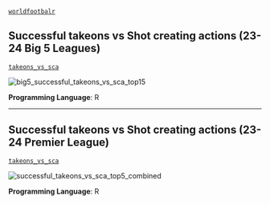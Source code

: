 [`worldfootbalr`](https://jaseziv.github.io/worldfootballR/)


## Successful takeons vs Shot creating actions (23-24 Big 5 Leagues)
[`takeons_vs_sca`](https://github.com/danieloyasodun/sports-data-visualization/blob/main/worldfootballr/takeons_vs_sca/big_5_creative.R)

![big5_successful_takeons_vs_sca_top15](https://github.com/user-attachments/assets/ed8ad544-9160-438f-a3fa-0b023a0dc6da)

**Programming Language**: R

---

## Successful takeons vs Shot creating actions (23-24 Premier League)
[`takeons_vs_sca`](https://github.com/danieloyasodun/sports-data-visualization/blob/main/worldfootballr/takeons_vs_sca/creative.R)

![successful_takeons_vs_sca_top5_combined](https://github.com/user-attachments/assets/47226ff3-14cf-4697-90fa-8cb0f4c6dbf3)

**Programming Language**: R

